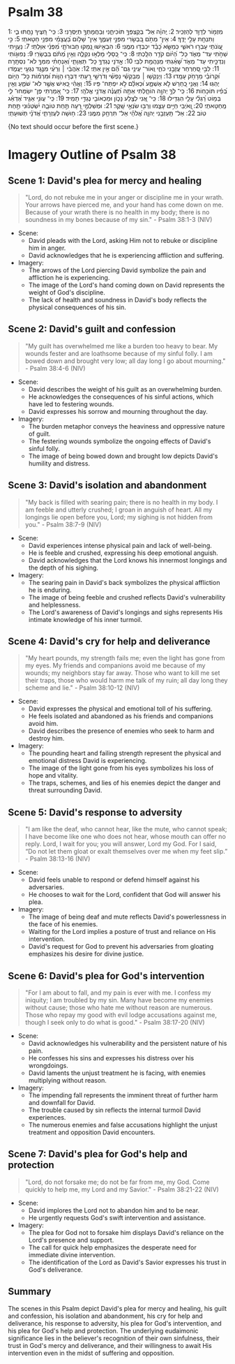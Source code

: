 # Psalm 38
1: מִזְמ֖וֹר לְדָוִ֣ד לְהַזְכִּֽיר׃
2: יְֽהוָ֗ה אַל־ בְּקֶצְפְּךָ֥ תוֹכִיחֵ֑נִי וּֽבַחֲמָתְךָ֥ תְיַסְּרֵֽנִי׃
3: כִּֽי־ חִ֭צֶּיךָ נִ֣חֲתוּ בִ֑י וַתִּנְחַ֖ת עָלַ֣י יָדֶֽךָ׃
4: אֵין־ מְתֹ֣ם בִּ֭בְשָׂרִי מִפְּנֵ֣י זַעְמֶ֑ךָ אֵין־ שָׁל֥וֹם בַּ֝עֲצָמַ֗י מִפְּנֵ֥י חַטָּאתִֽי׃
5: כִּ֣י עֲ֭וֺנֹתַי עָבְר֣וּ רֹאשִׁ֑י כְּמַשָּׂ֥א כָ֝בֵ֗ד יִכְבְּד֥וּ מִמֶּֽנִּי׃
6: הִבְאִ֣ישׁוּ נָ֭מַקּוּ חַבּוּרֹתָ֑י מִ֝פְּנֵ֗י אִוַּלְתִּֽי׃
7: נַעֲוֵ֣יתִי שַׁחֹ֣תִי עַד־ מְאֹ֑ד כָּל־ הַ֝יּ֗וֹם קֹדֵ֥ר הִלָּֽכְתִּי׃
8: כִּֽי־ כְ֭סָלַי מָלְא֣וּ נִקְלֶ֑ה וְאֵ֥ין מְ֝תֹ֗ם בִּבְשָׂרִֽי׃
9: נְפוּג֣וֹתִי וְנִדְכֵּ֣יתִי עַד־ מְאֹ֑ד שָׁ֝אַ֗גְתִּי מִֽנַּהֲמַ֥ת לִבִּֽי׃
10: אֲֽדֹנָי נֶגְדְּךָ֥ כָל־ תַּאֲוָתִ֑י וְ֝אַנְחָתִ֗י מִמְּךָ֥ לֹא־ נִסְתָּֽרָה׃
11: לִבִּ֣י סְ֭חַרְחַר עֲזָבַ֣נִי כֹחִ֑י וְֽאוֹר־ עֵינַ֥י גַּם־ הֵ֝֗ם אֵ֣ין אִתִּֽי׃
12: אֹֽהֲבַ֨י ׀ וְרֵעַ֗י מִנֶּ֣גֶד נִגְעִ֣י יַעֲמֹ֑דוּ וּ֝קְרוֹבַ֗י מֵרָחֹ֥ק עָמָֽדוּ׃
13: וַיְנַקְשׁ֤וּ ׀ מְבַקְשֵׁ֬י נַפְשִׁ֗י וְדֹרְשֵׁ֣י רָ֭עָתִי דִּבְּר֣וּ הַוּ֑וֹת וּ֝מִרְמ֗וֹת כָּל־ הַיּ֥וֹם יֶהְגּֽוּ׃
14: וַאֲנִ֣י כְ֭חֵרֵשׁ לֹ֣א אֶשְׁמָ֑ע וּ֝כְאִלֵּ֗ם לֹ֣א יִפְתַּח־ פִּֽיו׃
15: וָאֱהִ֗י כְּ֭אִישׁ אֲשֶׁ֣ר לֹא־ שֹׁמֵ֑עַ וְאֵ֥ין בְּ֝פִ֗יו תּוֹכָחֽוֹת׃
16: כִּֽי־ לְךָ֣ יְהוָ֣ה הוֹחָ֑לְתִּי אַתָּ֥ה תַ֝עֲנֶ֗ה אֲדֹנָ֥י אֱלֹהָֽי׃
17: כִּֽי־ אָ֭מַרְתִּי פֶּן־ יִשְׂמְחוּ־ לִ֑י בְּמ֥וֹט רַ֝גְלִ֗י עָלַ֥י הִגְדִּֽילוּ׃
18: כִּֽי־ אֲ֭נִי לְצֶ֣לַע נָכ֑וֹן וּמַכְאוֹבִ֖י נֶגְדִּ֣י תָמִֽיד׃
19: כִּֽי־ עֲוֺנִ֥י אַגִּ֑יד אֶ֝דְאַ֗ג מֵֽחַטָּאתִֽי׃
20: וְֽ֭אֹיְבַי חַיִּ֣ים עָצֵ֑מוּ וְרַבּ֖וּ שֹׂנְאַ֣י שָֽׁקֶר׃
21: וּמְשַׁלְּמֵ֣י רָ֭עָה תַּ֣חַת טוֹבָ֑ה יִ֝שְׂטְנ֗וּנִי תַּ֣חַת טֽוֹב׃
22: אַל־ תַּֽעַזְבֵ֥נִי יְהוָ֑ה אֱ֝לֹהַ֗י אַל־ תִּרְחַ֥ק מִמֶּֽנִּי׃
23: ח֥וּשָׁה לְעֶזְרָתִ֑י אֲ֝דֹנָ֗י תְּשׁוּעָתִֽי׃

{No text should occur before the first scene.}
# Imagery Outline of Psalm 38

## Scene 1: David's plea for mercy and healing

> "Lord, do not rebuke me in your anger or discipline me in your wrath. Your arrows have pierced me, and your hand has come down on me. Because of your wrath there is no health in my body; there is no soundness in my bones because of my sin." - Psalm 38:1-3 (NIV)

- Scene:
  - David pleads with the Lord, asking Him not to rebuke or discipline him in anger.
  - David acknowledges that he is experiencing affliction and suffering.
- Imagery:
  - The arrows of the Lord piercing David symbolize the pain and affliction he is experiencing.
  - The image of the Lord's hand coming down on David represents the weight of God's discipline.
  - The lack of health and soundness in David's body reflects the physical consequences of his sin.

## Scene 2: David's guilt and confession

> "My guilt has overwhelmed me like a burden too heavy to bear. My wounds fester and are loathsome because of my sinful folly. I am bowed down and brought very low; all day long I go about mourning." - Psalm 38:4-6 (NIV)

- Scene:
  - David describes the weight of his guilt as an overwhelming burden.
  - He acknowledges the consequences of his sinful actions, which have led to festering wounds.
  - David expresses his sorrow and mourning throughout the day.
- Imagery:
  - The burden metaphor conveys the heaviness and oppressive nature of guilt.
  - The festering wounds symbolize the ongoing effects of David's sinful folly.
  - The image of being bowed down and brought low depicts David's humility and distress.

## Scene 3: David's isolation and abandonment

> "My back is filled with searing pain; there is no health in my body. I am feeble and utterly crushed; I groan in anguish of heart. All my longings lie open before you, Lord; my sighing is not hidden from you." - Psalm 38:7-9 (NIV)

- Scene:
  - David experiences intense physical pain and lack of well-being.
  - He is feeble and crushed, expressing his deep emotional anguish.
  - David acknowledges that the Lord knows his innermost longings and the depth of his sighing.
- Imagery:
  - The searing pain in David's back symbolizes the physical affliction he is enduring.
  - The image of being feeble and crushed reflects David's vulnerability and helplessness.
  - The Lord's awareness of David's longings and sighs represents His intimate knowledge of his inner turmoil.

## Scene 4: David's cry for help and deliverance

> "My heart pounds, my strength fails me; even the light has gone from my eyes. My friends and companions avoid me because of my wounds; my neighbors stay far away. Those who want to kill me set their traps, those who would harm me talk of my ruin; all day long they scheme and lie." - Psalm 38:10-12 (NIV)

- Scene:
  - David expresses the physical and emotional toll of his suffering.
  - He feels isolated and abandoned as his friends and companions avoid him.
  - David describes the presence of enemies who seek to harm and destroy him.
- Imagery:
  - The pounding heart and failing strength represent the physical and emotional distress David is experiencing.
  - The image of the light gone from his eyes symbolizes his loss of hope and vitality.
  - The traps, schemes, and lies of his enemies depict the danger and threat surrounding David.

## Scene 5: David's response to adversity

> "I am like the deaf, who cannot hear, like the mute, who cannot speak; I have become like one who does not hear, whose mouth can offer no reply. Lord, I wait for you; you will answer, Lord my God. For I said, “Do not let them gloat or exalt themselves over me when my feet slip.” - Psalm 38:13-16 (NIV)

- Scene:
  - David feels unable to respond or defend himself against his adversaries.
  - He chooses to wait for the Lord, confident that God will answer his plea.
- Imagery:
  - The image of being deaf and mute reflects David's powerlessness in the face of his enemies.
  - Waiting for the Lord implies a posture of trust and reliance on His intervention.
  - David's request for God to prevent his adversaries from gloating emphasizes his desire for divine justice.

## Scene 6: David's plea for God's intervention

> "For I am about to fall, and my pain is ever with me. I confess my iniquity; I am troubled by my sin. Many have become my enemies without cause; those who hate me without reason are numerous. Those who repay my good with evil lodge accusations against me, though I seek only to do what is good." - Psalm 38:17-20 (NIV)

- Scene:
  - David acknowledges his vulnerability and the persistent nature of his pain.
  - He confesses his sins and expresses his distress over his wrongdoings.
  - David laments the unjust treatment he is facing, with enemies multiplying without reason.
- Imagery:
  - The impending fall represents the imminent threat of further harm and downfall for David.
  - The trouble caused by sin reflects the internal turmoil David experiences.
  - The numerous enemies and false accusations highlight the unjust treatment and opposition David encounters.

## Scene 7: David's plea for God's help and protection

> "Lord, do not forsake me; do not be far from me, my God. Come quickly to help me, my Lord and my Savior." - Psalm 38:21-22 (NIV)

- Scene:
  - David implores the Lord not to abandon him and to be near.
  - He urgently requests God's swift intervention and assistance.
- Imagery:
  - The plea for God not to forsake him displays David's reliance on the Lord's presence and support.
  - The call for quick help emphasizes the desperate need for immediate divine intervention.
  - The identification of the Lord as David's Savior expresses his trust in God's deliverance.

## Summary

The scenes in this Psalm depict David's plea for mercy and healing, his guilt and confession, his isolation and abandonment, his cry for help and deliverance, his response to adversity, his plea for God's intervention, and his plea for God's help and protection. The underlying eudaimonic significance lies in the believer's recognition of their own sinfulness, their trust in God's mercy and deliverance, and their willingness to await His intervention even in the midst of suffering and opposition.